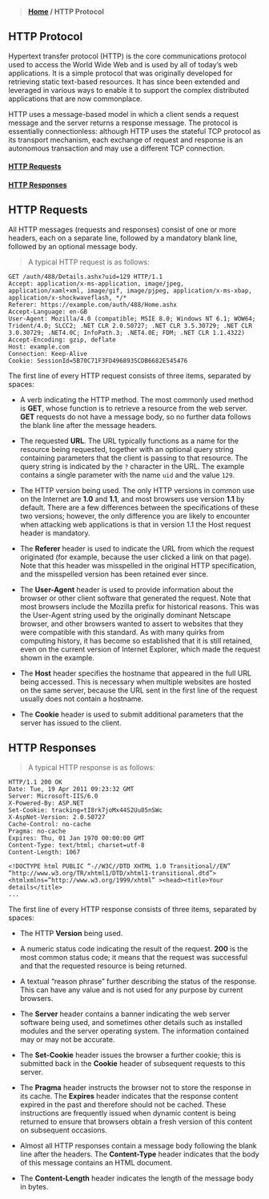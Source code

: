 > **[Home](https://github.com/RakeshKengale/RaKKeN)  /  HTTP Protocol**

## HTTP Protocol

Hypertext transfer protocol (HTTP) is the core communications protocol used to access the World Wide Web and is used by all of today’s web applications. It is a simple protocol that was originally developed for retrieving static text-based resources. It has since been extended and leveraged in various ways to enable it to support the complex distributed applications that are now commonplace.

HTTP uses a message-based model in which a client sends a request message and the server returns a response message. The protocol is essentially connectionless: although HTTP uses the stateful TCP protocol as its transport mechanism, each exchange of request and response is an autonomous transaction and may use a different TCP connection.

#### [HTTP Requests](Index/HTTP_Requests_Responses.md#http-requests-1)
#### [HTTP Responses](Index/HTTP_Requests_Responses.md#http-responses-1)

## HTTP Requests

All HTTP messages (requests and responses) consist of one or more headers, each on a separate line, followed by a mandatory blank line, followed by an optional message body. 

> A typical HTTP request is as follows:

```
GET /auth/488/Details.ashx?uid=129 HTTP/1.1
Accept: application/x-ms-application, image/jpeg, application/xaml+xml, image/gif, image/pjpeg, application/x-ms-xbap, application/x-shockwaveflash, */*
Referer: https://example.com/auth/488/Home.ashx
Accept-Language: en-GB
User-Agent: Mozilla/4.0 (compatible; MSIE 8.0; Windows NT 6.1; WOW64; Trident/4.0; SLCC2; .NET CLR 2.0.50727; .NET CLR 3.5.30729; .NET CLR 3.0.30729; .NET4.0C; InfoPath.3; .NET4.0E; FDM; .NET CLR 1.1.4322)
Accept-Encoding: gzip, deflate
Host: example.com
Connection: Keep-Alive
Cookie: SessionId=5B70C71F3FD4968935CDB6682E545476
```

The first line of every HTTP request consists of three items, separated by spaces:

- A verb indicating the HTTP method. The most commonly used method is __GET__, whose function is to retrieve a resource from the web server. __GET__ requests do not have a message body, so no further data follows the blank line after the message headers.

- The requested __URL__. The URL typically functions as a name for the resource being requested, together with an optional query string containing parameters that the client is passing to that resource. The query string is indicated by the `?` character in the URL. The example contains a single parameter with the name `uid` and the value `129`.

- The HTTP version being used. The only HTTP versions in common use on the Internet are __1.0__ and __1.1__, and most browsers use version __1.1__ by default. There are a few differences between the specifications of these two versions; however, the only difference you are likely to encounter when attacking web applications is that in version 1.1 the Host request header is mandatory.

- The __Referer__ header is used to indicate the URL from which the request originated (for example, because the user clicked a link on that page). Note that this header was misspelled in the original HTTP specification, and the misspelled version has been retained ever since.

- The __User-Agent__ header is used to provide information about the browser or other client software that generated the request. Note that most browsers include the Mozilla prefix for historical reasons. This was the User-Agent string used by the originally dominant Netscape browser, and other browsers wanted to assert to websites that they were compatible with this standard. As with many quirks from computing history, it has become so established that it is still retained, even on the current version of Internet Explorer, which made the request shown in the example.

- The __Host__ header specifies the hostname that appeared in the full URL being accessed. This is necessary when multiple websites are hosted on the same server, because the URL sent in the first line of the request usually does not contain a hostname.

- The __Cookie__ header is used to submit additional parameters that the server has issued to the client.


## HTTP Responses

> A typical HTTP response is as follows:

```
HTTP/1.1 200 OK
Date: Tue, 19 Apr 2011 09:23:32 GMT
Server: Microsoft-IIS/6.0
X-Powered-By: ASP.NET
Set-Cookie: tracking=tI8rk7joMx44S2Uu85nSWc
X-AspNet-Version: 2.0.50727
Cache-Control: no-cache
Pragma: no-cache
Expires: Thu, 01 Jan 1970 00:00:00 GMT
Content-Type: text/html; charset=utf-8
Content-Length: 1067

<!DOCTYPE html PUBLIC “-//W3C//DTD XHTML 1.0 Transitional//EN” “http://www.w3.org/TR/xhtml1/DTD/xhtml1-transitional.dtd”><htmlxmlns=”http://www.w3.org/1999/xhtml” ><head><title>Your details</title>
...
```

The first line of every HTTP response consists of three items, separated by spaces:

- The HTTP __Version__ being used.

- A numeric status code indicating the result of the request. __200__ is the most common status code; it means that the request was successful and that the requested resource is being returned.

- A textual “reason phrase” further describing the status of the response. This can have any value and is not used for any purpose by current browsers. 

- The __Server__ header contains a banner indicating the web server software being used, and sometimes other details such as installed modules and the server operating system. The information contained may or may not be accurate.

- The __Set-Cookie__ header issues the browser a further cookie; this is submitted back in the __Cookie__ header of subsequent requests to this server.

- The __Pragma__ header instructs the browser not to store the response in its cache. The __Expires__ header indicates that the response content expired in the past and therefore should not be cached. These instructions are frequently issued when dynamic content is being returned to ensure that browsers obtain a fresh version of this content on subsequent occasions.

- Almost all HTTP responses contain a message body following the blank line after the headers. The __Content-Type__ header indicates that the body of this message contains an HTML document.

- The __Content-Length__ header indicates the length of the message body in bytes.

